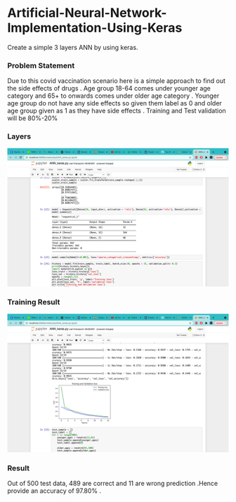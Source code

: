 # Artificial-Neural-Network-Implementation-Using-Keras
Create a simple 3 layers ANN by using keras.
### Problem Statement 
Due to this covid vaccination scenario here is a simple approach to find out the side effects of drugs . 
Age group 18-64 comes under younger age category and 65+ to onwards comes under older age category .
Younger age group do not have any side effects so given them label as 0 and older age group given as 1 as they have side effects .
Training and Test validation will be 80%-20%

### Layers 

<p align="center">
  <img src="https://github.com/ask-santosh/Artificial-Neural-Network-Implementation-Using-Keras/blob/main/Screenshot%202021-07-14%20at%2010.15.27%20PM.png">
</p>

### Training Result

<p align="center">
  <img src="https://github.com/ask-santosh/Artificial-Neural-Network-Implementation-Using-Keras/blob/main/Screenshot%202021-07-14%20at%2010.15.42%20PM.png">
</p>

### Result 
Out of 500 test data, 489 are correct and 11 are wrong prediction .Hence provide an accuracy of 97.80% .
